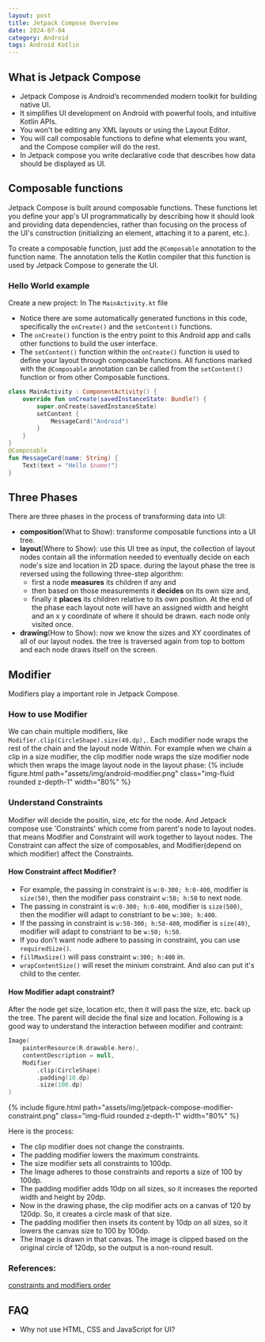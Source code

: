 ```yaml
---
layout: post
title: Jetpack Compose Overview
date: 2024-07-04
category: Android
tags: Android Kotlin 
---
```


## What is Jetpack Compose

- Jetpack Compose is Android’s recommended modern toolkit for building native UI. 
- It simplifies UI development on Android with powerful tools, and intuitive Kotlin APIs.
- You won't be editing any XML layouts or using the Layout Editor. 
- You will call composable functions to define what elements you want, and the Compose compiler will do the rest. 
- In Jetpack compose you write declarative code that describes how data should be displayed as UI. 

## Composable functions

Jetpack Compose is built around composable functions. These functions let you define your app's UI programmatically by describing how it should look and providing data dependencies, rather than focusing on the process of the UI's construction (initializing an element, attaching it to a parent, etc.). 

To create a composable function, just add the `@Composable` annotation to the function name. The annotation tells the Kotlin compiler that this function is used by Jetpack Compose to generate the UI.

### Hello World example

Create a new project: 
In The `MainActivity.kt` file

- Notice there are some automatically generated functions in this code, specifically the `onCreate()` and the `setContent()` functions.
- The `onCreate()` function is the entry point to this Android app and calls other functions to build the user interface. 
- The `setContent()` function within the `onCreate()` function is used to define your layout through composable functions. All functions marked with the `@Composable` annotation can be called from the `setContent()` function or from other Composable functions. 

```kotlin
class MainActivity : ComponentActivity() {
    override fun onCreate(savedInstanceState: Bundle?) {
        super.onCreate(savedInstanceState)
        setContent {
            MessageCard("Android")
        }
    }
}
@Composable
fun MessageCard(name: String) {
    Text(text = "Hello $name!")
}
```


## Three Phases

There are three phases in the process of transforming data into UI:
- **composition**(What to Show): transforme composable functions into a UI tree.
- **layout**(Where to Show): use this UI tree as input, the collection of layout nodes contain all the information needed to eventually decide on each node's size and location in 2D space. during the layout phase the tree is reversed  using the following three-step algorithm:
  - first a node **measures** its children if any and 
  - then based on those measurements it **decides** on its own size and,
  - finally it **places** its children relative to its own position. 
At the end of the phase each layout note will have an assigned width and height and an x y coordinate of where it should be drawn.
each node only visited once.
- **drawing**(How to Show): now we know the sizes and XY coordinates of all of our layout nodes. the tree is traversed again from top to bottom and each node draws itself on the screen.

## Modifier

Modifiers play a important role in Jetpack Compose.

### How to use Modifier
We can chain multiple modifiers, like `Modifier.clip(CircleShape).size(40.dp),`. Each modifier node wraps the rest of the chain and the layout node Within.
For example when we chain a clip in a size modifier, the clip modifier node wraps the size modifier node which then wraps the image layout node in the layout phase:
{% include figure.html path="assets/img/android-modifier.png" class="img-fluid rounded z-depth-1" width="80%" %}

### Understand Constraints

Modifier will decide the positin, size, etc for the node. And Jetpack compose use 'Constraints' which come from parent's node to layout nodes. that means Modifier and Constraint will work together to layout nodes.
The Constraint can affect the size of composables, and Modifier(depend on which modifier) affect the Constraints.

#### How Constraint affect Modifier?
- For example, the passing in constraint is `w:0-300; h:0-400`, modifier is `size(50)`, then the modifier pass constraint `w:50; h:50` to next node. 
- The passing in constraint is `w:0-300; h:0-400`, modifier is `size(500)`, then the modifier will adapt to constriant to be `w:300; h:400`. 
- If the passing in constraint is `w:50-300; h:50-400`, modifier is `size(40)`, modifier will adapt to constriant to be `w:50; h:50`. 
- If you don't want node adhere to passing in constraint, you can use `requiredSize()`.
- `fillMaxSize()` will pass constraint `w:300; h:400` in.
- `wrapContentSize()` will reset the minium constraint. And also can put it's child to the center.

#### How Modifier adapt constraint?
After the node get size, location etc, then it will pass the size, etc. back up the tree. The parent will decide the final size and location.
Following is a good way to understand the interaction between modifier and contraint: 
```kotlin
Image(
    painterResource(R.drawable.hero),
    contentDescription = null,
    Modifier
        .clip(CircleShape)
        .padding(10.dp)
        .size(100.dp)
)
```
{% include figure.html path="assets/img/jetpack-compose-modifier-constraint.png" class="img-fluid rounded z-depth-1" width="80%" %}

Here is the process:
- The clip modifier does not change the constraints.
- The padding modifier lowers the maximum constraints.
- The size modifier sets all constraints to 100dp.
- The Image adheres to those constraints and reports a size of 100 by 100dp.
- The padding modifier adds 10dp on all sizes, so it increases the reported width and height by 20dp.
- Now in the drawing phase, the clip modifier acts on a canvas of 120 by 120dp. So, it creates a circle mask of that size.
- The padding modifier then insets its content by 10dp on all sizes, so it lowers the canvas size to 100 by 100dp.
- The Image is drawn in that canvas. The image is clipped based on the original circle of 120dp, so the output is a non-round result.

### References:
[constraints and modifiers order](https://developer.android.com/develop/ui/compose/layouts/constraints-modifiers)




## FAQ

- Why not use HTML, CSS and JavaScript for UI? 

